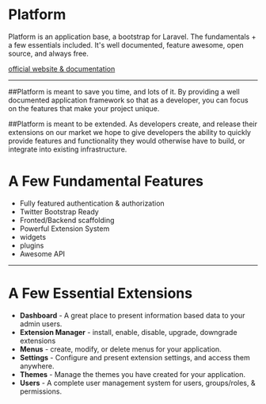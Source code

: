 Platform
==========

Platform is an application base, a bootstrap for Laravel. The fundamentals + a few essentials included. It's well documented, feature awesome, open source, and always free.

[official website & documentation](http://www.getplatform.com)

---

##Platform is meant to save you time, and lots of it.
By providing a well documented application framework so that as a developer, you can focus on the features that make your project unique.

##Platform is meant to be extended.
As developers create, and release their extensions on our market we hope to give developers the ability to quickly provide features and functionality they would otherwise have to build, or integrate into existing infrastructure. 

# A Few Fundamental Features

* Fully featured authentication & authorization
* Twitter Bootstrap Ready
* Fronted/Backend scaffolding
* Powerful Extension System
* widgets
* plugins
* Awesome API

---

# A Few Essential Extensions

* **Dashboard** - A great place to present information based data to your admin users.
* **Extension Manager** - install, enable, disable, upgrade, downgrade extensions
* **Menus** - create, modify, or delete menus for your application.
* **Settings** -  Configure and present extension settings, and access them anywhere.
*  **Themes** - Manage the themes you have created for your application.
*  **Users** - A complete user management system for users, groups/roles, & permissions.
